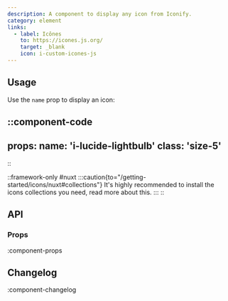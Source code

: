 ```yaml
---
description: A component to display any icon from Iconify.
category: element
links:
  - label: Icônes
    to: https://icones.js.org/
    target: _blank
    icon: i-custom-icones-js
---
```


## Usage

Use the `name` prop to display an icon:

::component-code
---
props:
  name: 'i-lucide-lightbulb'
  class: 'size-5'
---
::

::framework-only
#nuxt
:::caution{to="/getting-started/icons/nuxt#collections"}
It's highly recommended to install the icons collections you need, read more about this.
:::
::

## API

### Props

:component-props

## Changelog

:component-changelog
